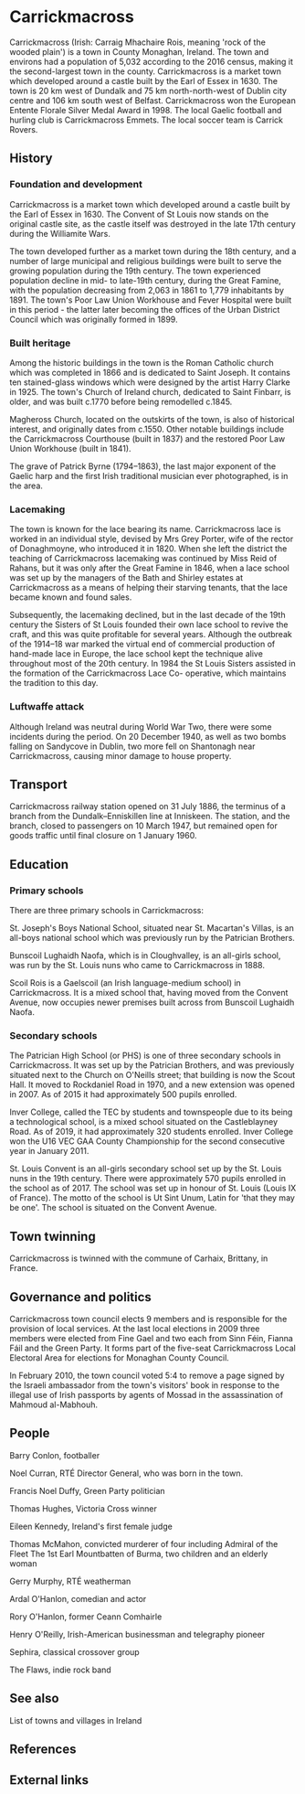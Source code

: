 # Carrickmacross

Carrickmacross (Irish: Carraig Mhachaire Rois, meaning 'rock of the
wooded plain') is a town in County Monaghan, Ireland. The town and
environs had a population of 5,032 according to the 2016 census, making
it the second-largest town in the county. Carrickmacross is a market
town which developed around a castle built by the Earl of Essex in 1630.
The town is 20 km west of Dundalk and 75 km north-north-west of Dublin
city centre and 106 km south west of Belfast. Carrickmacross won the
European Entente Florale Silver Medal Award in 1998. The local Gaelic
football and hurling club is Carrickmacross Emmets. The local soccer
team is Carrick Rovers.

## History

### Foundation and development

Carrickmacross is a market town which developed around a castle built by
the Earl of Essex in 1630. The Convent of St Louis now stands on the
original castle site, as the castle itself was destroyed in the late
17th century during the Williamite Wars.

The town developed further as a market town during the 18th century, and
a number of large municipal and religious buildings were built to serve
the growing population during the 19th century. The town experienced
population decline in mid- to late-19th century, during the Great
Famine, with the population decreasing from 2,063 in 1861 to 1,779
inhabitants by 1891. The town's Poor Law Union Workhouse and Fever
Hospital were built in this period - the latter later becoming the
offices of the Urban District Council which was originally formed in
1899.

### Built heritage

Among the historic buildings in the town is the Roman Catholic church
which was completed in 1866 and is dedicated to Saint Joseph. It
contains ten stained-glass windows which were designed by the artist
Harry Clarke in 1925. The town's Church of Ireland church, dedicated to
Saint Finbarr, is older, and was built c.1770 before being remodelled
c.1845.

Magheross Church, located on the outskirts of the town, is also of
historical interest, and originally dates from c.1550. Other notable
buildings include the Carrickmacross Courthouse (built in 1837) and the
restored Poor Law Union Workhouse (built in 1841).

The grave of Patrick Byrne (1794–1863), the last major exponent of the
Gaelic harp and the first Irish traditional musician ever photographed,
is in the area.

### Lacemaking

The town is known for the lace bearing its name. Carrickmacross lace is
worked in an individual style, devised by Mrs Grey Porter, wife of the
rector of Donaghmoyne, who introduced it in 1820. When she left the
district the teaching of Carrickmacross lacemaking was continued by Miss
Reid of Rahans, but it was only after the Great Famine in 1846, when a
lace school was set up by the managers of the Bath and Shirley estates
at Carrickmacross as a means of helping their starving tenants, that the
lace became known and found sales.

Subsequently, the lacemaking declined, but in the last decade of the
19th century the Sisters of St Louis founded their own lace school to
revive the craft, and this was quite profitable for several years.
Although the outbreak of the 1914–18 war marked the virtual end of
commercial production of hand-made lace in Europe, the lace school kept
the technique alive throughout most of the 20th century. In 1984 the St
Louis Sisters assisted in the formation of the Carrickmacross Lace Co-
operative, which maintains the tradition to this day.

### Luftwaffe attack

Although Ireland was neutral during World War Two, there were some
incidents during the period. On 20 December 1940, as well as two bombs
falling on Sandycove in Dublin, two more fell on Shantonagh near
Carrickmacross, causing minor damage to house property.

## Transport

Carrickmacross railway station opened on 31 July 1886, the terminus of a
branch from the Dundalk–Enniskillen line at Inniskeen. The station, and
the branch, closed to passengers on 10 March 1947, but remained open for
goods traffic until final closure on 1 January 1960.

## Education

### Primary schools

There are three primary schools in Carrickmacross:

St. Joseph's Boys National School, situated near St. Macartan's Villas,
is an all-boys national school which was previously run by the Patrician
Brothers.

Bunscoil Lughaidh Naofa, which is in Cloughvalley, is an all-girls
school, was run by the St. Louis nuns who came to Carrickmacross in
1888.

Scoil Rois is a Gaelscoil (an Irish language-medium school) in
Carrickmacross. It is a mixed school that, having moved from the Convent
Avenue, now occupies newer premises built across from Bunscoil Lughaidh
Naofa.

### Secondary schools

The Patrician High School (or PHS) is one of three secondary schools in
Carrickmacross. It was set up by the Patrician Brothers, and was
previously situated next to the Church on O'Neills street; that building
is now the Scout Hall. It moved to Rockdaniel Road in 1970, and a new
extension was opened in 2007. As of 2015 it had approximately 500 pupils
enrolled.

Inver College, called the TEC by students and townspeople due to its
being a technological school, is a mixed school situated on the
Castleblayney Road. As of 2019, it had approximately 320 students
enrolled. Inver College won the U16 VEC GAA County Championship for the
second consecutive year in January 2011.

St. Louis Convent is an all-girls secondary school set up by the St.
Louis nuns in the 19th century. There were approximately 570 pupils
enrolled in the school as of 2017. The school was set up in honour of
St. Louis (Louis IX of France). The motto of the school is Ut Sint Unum,
Latin for 'that they may be one'. The school is situated on the Convent
Avenue.

## Town twinning

Carrickmacross is twinned with the commune of Carhaix, Brittany, in
France.

## Governance and politics

Carrickmacross town council elects 9 members and is responsible for the
provision of local services. At the last local elections in 2009 three
members were elected from Fine Gael and two each from Sinn Féin, Fianna
Fáil and the Green Party. It forms part of the five-seat Carrickmacross
Local Electoral Area for elections for Monaghan County Council.

In February 2010, the town council voted 5:4 to remove a page signed by
the Israeli ambassador from the town's visitors' book in response to the
illegal use of Irish passports by agents of Mossad in the assassination
of Mahmoud al-Mabhouh.

## People

Barry Conlon, footballer

Noel Curran, RTÉ Director General, who was born in the town.

Francis Noel Duffy, Green Party politician

Thomas Hughes, Victoria Cross winner

Eileen Kennedy, Ireland's first female judge

Thomas McMahon, convicted murderer of four including Admiral of the
Fleet The 1st Earl Mountbatten of Burma, two children and an elderly
woman

Gerry Murphy, RTÉ weatherman

Ardal O'Hanlon, comedian and actor

Rory O'Hanlon, former Ceann Comhairle

Henry O'Reilly, Irish-American businessman and telegraphy pioneer

Sephira, classical crossover group

The Flaws, indie rock band

## See also

List of towns and villages in Ireland

## References

## External links
